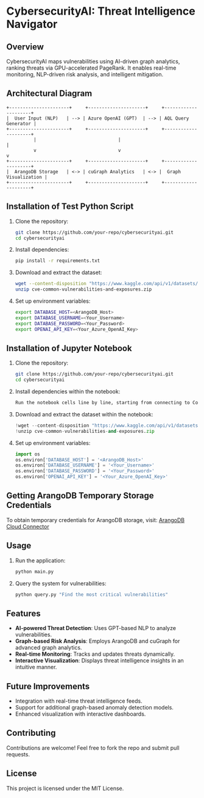 # CybersecurityAI: Threat Intelligence Navigator

## Overview
CybersecurityAI maps vulnerabilities using AI-driven graph analytics, ranking threats via GPU-accelerated PageRank. It enables real-time monitoring, NLP-driven risk analysis, and intelligent mitigation.

## Architectural Diagram
```
+----------------------+     +---------------------+     +---------------------+
|  User Input (NLP)   | --> | Azure OpenAI (GPT)  | --> | AQL Query Generator |
+----------------------+     +---------------------+     +---------------------+
          |                              |                             |
          v                              v                             v
+----------------------+     +---------------------+     +---------------------+
|  ArangoDB Storage   | <-> | cuGraph Analytics   | <-> |  Graph Visualization |
+----------------------+     +---------------------+     +---------------------+
```
## Installation of Test Python Script
1. Clone the repository:
   ```sh
   git clone https://github.com/your-repo/cybersecurityai.git
   cd cybersecurityai
   ```
2. Install dependencies:
   ```sh
   pip install -r requirements.txt
   ```
3. Download and extract the dataset:
   ```sh
   wget --content-disposition "https://www.kaggle.com/api/v1/datasets/download/andrewkronser/cve-common-vulnerabilities-and-exposures"
   unzip cve-common-vulnerabilities-and-exposures.zip
   ```
4. Set up environment variables:
   ```sh
   export DATABASE_HOST=<ArangoDB_Host>
   export DATABASE_USERNAME=<Your_Username>
   export DATABASE_PASSWORD=<Your_Password>
   export OPENAI_API_KEY=<Your_Azure_OpenAI_Key>
   ```

## Installation of Jupyter Notebook
1. Clone the repository:
   ```sh
   git clone https://github.com/your-repo/cybersecurityai.git
   cd cybersecurityai
   ```
2. Install dependencies within the notebook:
   ```sh
   Run the notebook cells line by line, starting from connecting to Colab and then using `!pip install` to install dependencies.
   ```
3. Download and extract the dataset within the notebook:
   ```python
   !wget --content-disposition "https://www.kaggle.com/api/v1/datasets/download/andrewkronser/cve-common-vulnerabilities-and-exposures"
   !unzip cve-common-vulnerabilities-and-exposures.zip
   ```
4. Set up environment variables:
   ```python
   import os
   os.environ['DATABASE_HOST'] = '<ArangoDB_Host>'
   os.environ['DATABASE_USERNAME'] = '<Your_Username>'
   os.environ['DATABASE_PASSWORD'] = '<Your_Password>'
   os.environ['OPENAI_API_KEY'] = '<Your_Azure_OpenAI_Key>'
   ```

## Getting ArangoDB Temporary Storage Credentials
To obtain temporary credentials for ArangoDB storage, visit:
[ArangoDB Cloud Connector](https://github.com/arangodb/adb-cloud-connector?tab=readme-ov-file#arangodb-cloud-connector)

## Usage
1. Run the application:
   ```sh
   python main.py
   ```
2. Query the system for vulnerabilities:
   ```sh
   python query.py "Find the most critical vulnerabilities"
   ```

## Features
- **AI-powered Threat Detection**: Uses GPT-based NLP to analyze vulnerabilities.
- **Graph-based Risk Analysis**: Employs ArangoDB and cuGraph for advanced graph analytics.
- **Real-time Monitoring**: Tracks and updates threats dynamically.
- **Interactive Visualization**: Displays threat intelligence insights in an intuitive manner.

## Future Improvements
- Integration with real-time threat intelligence feeds.
- Support for additional graph-based anomaly detection models.
- Enhanced visualization with interactive dashboards.

## Contributing
Contributions are welcome! Feel free to fork the repo and submit pull requests.

## License
This project is licensed under the MIT License.

